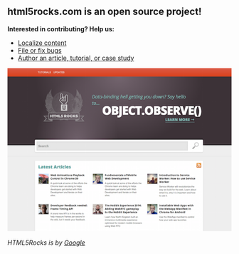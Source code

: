 ## html5rocks.com is an open source project!

**Interested in contributing? Help us:**

- [Localize content](https://github.com/html5rocks/www.html5rocks.com/wiki/Localization-Guide)
- [File or fix bugs](https://github.com/html5rocks/www.html5rocks.com/issues)
- [Author an article, tutorial, or case study](https://github.com/html5rocks/www.html5rocks.com/wiki/Contributors-Guide)

[![HTML5Rocks Screenshot](https://github.com/html5rocks/www.html5rocks.com/raw/master/static/images/screenshots/landing_page.png)](http://www.html5rocks.com)

*HTML5Rocks is by [Google](https://github.com/google)*


